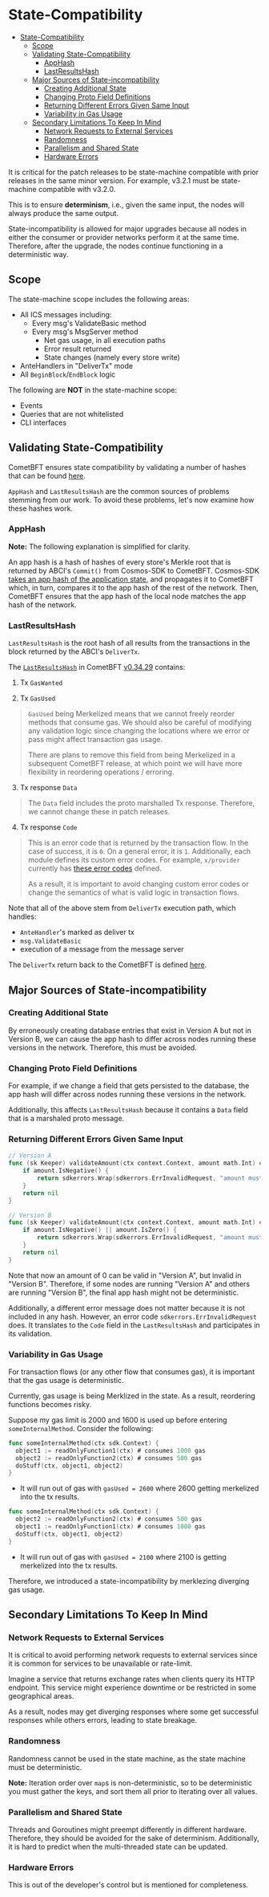 # State-Compatibility

- [State-Compatibility](#state-compatibility)
  - [Scope](#scope)
  - [Validating State-Compatibility](#validating-state-compatibility)
    - [AppHash](#apphash)
    - [LastResultsHash](#lastresultshash)
  - [Major Sources of State-incompatibility](#major-sources-of-state-incompatibility)
    - [Creating Additional State](#creating-additional-state)
    - [Changing Proto Field Definitions](#changing-proto-field-definitions)
    - [Returning Different Errors Given Same Input](#returning-different-errors-given-same-input)
    - [Variability in Gas Usage](#variability-in-gas-usage)
  - [Secondary Limitations To Keep In Mind](#secondary-limitations-to-keep-in-mind)
    - [Network Requests to External Services](#network-requests-to-external-services)
    - [Randomness](#randomness)
    - [Parallelism and Shared State](#parallelism-and-shared-state)
    - [Hardware Errors](#hardware-errors)


It is critical for the patch releases to be state-machine compatible with prior releases in the same minor version. 
For example, v3.2.1 must be state-machine compatible with v3.2.0. 

This is to ensure **determinism**, i.e., given the same input, the nodes will always produce the same output.

State-incompatibility is allowed for major upgrades because all nodes in either the consumer or provider networks
perform it at the same time. Therefore, after the upgrade, the nodes continue functioning in a deterministic way.
 
## Scope

The state-machine scope includes the following areas:

- All ICS messages including:
  - Every msg's ValidateBasic method
  - Every msg's MsgServer method
    - Net gas usage, in all execution paths
    - Error result returned
    - State changes (namely every store write)
- AnteHandlers in "DeliverTx" mode
- All `BeginBlock`/`EndBlock` logic

The following are **NOT** in the state-machine scope:

- Events
- Queries that are not whitelisted
- CLI interfaces

## Validating State-Compatibility 

CometBFT ensures state compatibility by validating a number of hashes that can be found [here](https://github.com/cometbft/cometbft/blob/9f76e8da150414ce73eed2c4f248947b657c7587/proto/tendermint/types/types.proto#L70-L77).

`AppHash` and `LastResultsHash` are the common sources of problems stemming from our work.
To avoid these problems, let's now examine how these hashes work.

### AppHash

**Note:** The following explanation is simplified for clarity.

An app hash is a hash of hashes of every store's Merkle root that is returned by ABCI's `Commit()` from Cosmos-SDK to CometBFT.
Cosmos-SDK [takes an app hash of the application state](https://github.com/osmosis-labs/cosmos-sdk/blob/5c9a51c277d067e0ec5cf48df30a85fae95bcd14/store/rootmulti/store.go#L430), and propagates it to CometBFT which, in turn, compares it to the app hash of the rest of the network.
Then, CometBFT ensures that the app hash of the local node matches the app hash of the network. 

### LastResultsHash

`LastResultsHash` is the root hash of all results from the transactions in the block returned by the ABCI's `DeliverTx`.

The [`LastResultsHash`](https://github.com/cometbft/cometbft/blob/v0.34.29/types/results.go#L47-L54) 
in CometBFT [v0.34.29](https://github.com/cometbft/cometbft/releases/tag/v0.34.29) contains:

1. Tx `GasWanted`

2. Tx `GasUsed`
  > `GasUsed` being Merkelized means that we cannot freely reorder methods that consume gas.
  > We should also be careful of modifying any validation logic since changing the
  > locations where we error or pass might affect transaction gas usage.
  >
  > There are plans to remove this field from being Merkelized in a subsequent CometBFT release, 
  > at which point we will have more flexibility in reordering operations / erroring.

3. Tx response `Data`

  > The `Data` field includes the proto marshalled Tx response. Therefore, we cannot 
  > change these in patch releases.

4. Tx response `Code`

  > This is an error code that is returned by the transaction flow. In the case of
  > success, it is `0`. On a general error, it is `1`. Additionally, each module
  > defines its custom error codes. 
  > For example, `x/provider` currently has [these error codes](x/ccv/provider/types/errors.go) defined.
  >
  > As a result, it is important to avoid changing custom error codes or change
  > the semantics of what is valid logic in transaction flows.

Note that all of the above stem from `DeliverTx` execution path, which handles:

- `AnteHandler`'s marked as deliver tx
- `msg.ValidateBasic`
- execution of a message from the message server

The `DeliverTx` return back to the CometBFT is defined [here](https://github.com/cosmos/cosmos-sdk/blob/d11196aad04e57812dbc5ac6248d35375e6603af/baseapp/abci.go#L293-L303).

## Major Sources of State-incompatibility

### Creating Additional State

By erroneously creating database entries that exist in Version A but not in
Version B, we can cause the app hash to differ across nodes running
these versions in the network. Therefore, this must be avoided.

### Changing Proto Field Definitions

For example, if we change a field that gets persisted to the database,
the app hash will differ across nodes running these versions in the network.

Additionally, this affects `LastResultsHash` because it contains a `Data` field that is a marshaled proto message.

### Returning Different Errors Given Same Input

```go
// Version A
func (sk Keeper) validateAmount(ctx context.Context, amount math.Int) error {
    if amount.IsNegative() {
        return sdkerrors.Wrap(sdkerrors.ErrInvalidRequest, "amount must be positive or zero")
    }
    return nil
}
```

```go
// Version B
func (sk Keeper) validateAmount(ctx context.Context, amount math.Int) error {
    if amount.IsNegative() || amount.IsZero() {
        return sdkerrors.Wrap(sdkerrors.ErrInvalidRequest, "amount must be positive")
    }
    return nil
}
```

Note that now an amount of 0 can be valid in "Version A", but invalid in "Version B".
Therefore, if some nodes are running "Version A" and others are running "Version B",
the final app hash might not be deterministic.

Additionally, a different error message does not matter because it
is not included in any hash. However, an error code `sdkerrors.ErrInvalidRequest` does.
It translates to the `Code` field in the `LastResultsHash` and participates in
its validation.

### Variability in Gas Usage

For transaction flows (or any other flow that consumes gas), it is important
that the gas usage is deterministic.

Currently, gas usage is being Merklized in the state. As a result, reordering functions
becomes risky.

Suppose my gas limit is 2000 and 1600 is used up before entering
`someInternalMethod`. Consider the following:

```go
func someInternalMethod(ctx sdk.Context) {
  object1 := readOnlyFunction1(ctx) # consumes 1000 gas
  object2 := readOnlyFunction2(ctx) # consumes 500 gas
  doStuff(ctx, object1, object2)
}
```

- It will run out of gas with `gasUsed = 2600` where 2600 getting merkelized
into the tx results.

```go
func someInternalMethod(ctx sdk.Context) {
  object2 := readOnlyFunction2(ctx) # consumes 500 gas
  object1 := readOnlyFunction1(ctx) # consumes 1000 gas
  doStuff(ctx, object1, object2)
}
```

- It will run out of gas with `gasUsed = 2100` where 2100 is getting merkelized
into the tx results.

Therefore, we introduced a state-incompatibility by merklezing diverging gas
usage.

## Secondary Limitations To Keep In Mind

### Network Requests to External Services

It is critical to avoid performing network requests to external services
since it is common for services to be unavailable or rate-limit.

Imagine a service that returns exchange rates when clients query its HTTP endpoint.
This service might experience downtime or be restricted in some geographical areas.

As a result, nodes may get diverging responses where some
get successful responses while others errors, leading to state breakage.

### Randomness

Randomness cannot be used in the state machine, as the state machine must be deterministic.

**Note:** Iteration order over `map`s is non-deterministic, so to be deterministic 
you must gather the keys, and sort them all prior to iterating over all values.

### Parallelism and Shared State

Threads and Goroutines might preempt differently in different hardware. Therefore,
they should be avoided for the sake of determinism. Additionally, it is hard
to predict when the multi-threaded state can be updated.

### Hardware Errors

This is out of the developer's control but is mentioned for completeness.